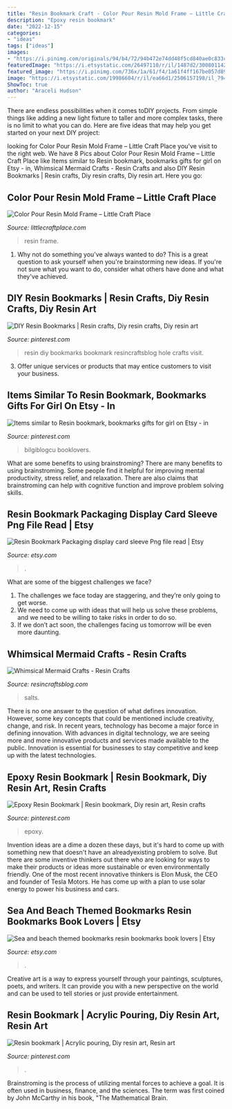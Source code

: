 ```yaml
---
title: "Resin Bookmark Craft - Color Pour Resin Mold Frame – Little Craft Place"
description: "Epoxy resin bookmark"
date: "2022-12-15"
categories:
- "ideas"
tags: ["ideas"]
images:
- "https://i.pinimg.com/originals/94/b4/72/94b472e74dd48f5cd840ae0c833c35ad.jpg"
featuredImage: "https://i.etsystatic.com/26497110/r/il/1487d2/3008011424/il_1588xN.3008011424_rwge.jpg"
featured_image: "https://i.pinimg.com/736x/1a/61/f4/1a61f4ff167be057d89308036ab5f58f.jpg"
image: "https://i.etsystatic.com/19986604/r/il/ea66d1/2506157198/il_794xN.2506157198_6n9x.jpg"
ShowToc: true
author: "Araceli Hudson"
---
```



There are endless possibilities when it comes toDIY projects. From simple things like adding a new light fixture to taller and more complex tasks, there is no limit to what you can do. Here are five ideas that may help you get started on your next DIY project: 

	

		
looking for Color Pour Resin Mold Frame – Little Craft Place you've visit to the right web. We have 8 Pics about Color Pour Resin Mold Frame – Little Craft Place like Items similar to Resin bookmark, bookmarks gifts for girl on Etsy - in, Whimsical Mermaid Crafts - Resin Crafts and also DIY Resin Bookmarks | Resin crafts, Diy resin crafts, Diy resin art. Here you go:
		
    
## Color Pour Resin Mold Frame – Little Craft Place

<img loading=lazy src="http://cdn.shopify.com/s/files/1/1533/0549/products/359697_CLP_Resin_Frame_Styled-1-2048x1367_grande.jpg?v=1582958683" onerror="this.onerror=null;this.src='https://tse3.mm.bing.net/th?id=OIP.nPvweuTH671Qy6nLR8n9WgHaE8&amp;pid=15.1';" alt="Color Pour Resin Mold Frame – Little Craft Place">

_Source: littlecraftplace.com_

>resin frame. 

	

1. Why not do something you've always wanted to do? This is a great question to ask yourself when you're brainstorming new ideas. If you're not sure what you want to do, consider what others have done and what they've achieved.

    
## DIY Resin Bookmarks | Resin Crafts, Diy Resin Crafts, Diy Resin Art

<img loading=lazy src="https://i.pinimg.com/originals/71/3f/d1/713fd19817aeab9351ebc34b39008076.jpg" onerror="this.onerror=null;this.src='https://tse3.mm.bing.net/th?id=OIP.lWpwqDsEGasGk8zOhomLdAHaLH&amp;pid=15.1';" alt="DIY Resin Bookmarks | Resin crafts, Diy resin crafts, Diy resin art">

_Source: pinterest.com_

>resin diy bookmarks bookmark resincraftsblog hole crafts visit. 

	

3. Offer unique services or products that may entice customers to visit your business.

    
## Items Similar To Resin Bookmark, Bookmarks Gifts For Girl On Etsy - In

<img loading=lazy src="https://i.pinimg.com/originals/94/b4/72/94b472e74dd48f5cd840ae0c833c35ad.jpg" onerror="this.onerror=null;this.src='https://tse3.mm.bing.net/th?id=OIP.USpIdx84Ylw6ST2sahE97wHaJ4&amp;pid=15.1';" alt="Items similar to Resin bookmark, bookmarks gifts for girl on Etsy - in">

_Source: pinterest.com_

>bilgiblogcu booklovers. 

	

What are some benefits to using brainstroming?
There are many benefits to using brainstroming. Some people find it helpful for improving mental productivity, stress relief, and relaxation. There are also claims that brainstroming can help with cognitive function and improve problem solving skills.

    
## Resin Bookmark Packaging Display Card Sleeve Png File Read | Etsy

<img loading=lazy src="https://i.etsystatic.com/26497110/r/il/1487d2/3008011424/il_1588xN.3008011424_rwge.jpg" onerror="this.onerror=null;this.src='https://tse3.mm.bing.net/th?id=OIP.MZOj4HQHDzeHb2G7b_OO3AHaJ3&amp;pid=15.1';" alt="Resin Bookmark Packaging display card sleeve Png file read | Etsy">

_Source: etsy.com_

>. 

	

What are some of the biggest challenges we face?
1. The challenges we face today are staggering, and they’re only going to get worse.
2. We need to come up with ideas that will help us solve these problems, and we need to be willing to take risks in order to do so.
3. If we don’t act soon, the challenges facing us tomorrow will be even more daunting.

    
## Whimsical Mermaid Crafts - Resin Crafts

<img loading=lazy src="https://resincraftsblog.com/wp-content/uploads/2019/09/Mermaid-Inspired-Wreath-16-768x768.jpg" onerror="this.onerror=null;this.src='https://tse4.mm.bing.net/th?id=OIP.gxmplaj5MKLxXw964KENHgHaHa&amp;pid=15.1';" alt="Whimsical Mermaid Crafts - Resin Crafts">

_Source: resincraftsblog.com_

>salts. 

	

There is no one answer to the question of what defines innovation. However, some key concepts that could be mentioned include creativity, change, and risk. In recent years, technology has become a major force in defining innovation. With advances in digital technology, we are seeing more and more innovative products and services made available to the public. Innovation is essential for businesses to stay competitive and keep up with the latest technologies.

    
## Epoxy Resin Bookmark | Resin Bookmark, Diy Resin Art, Resin Crafts

<img loading=lazy src="https://i.pinimg.com/736x/1a/61/f4/1a61f4ff167be057d89308036ab5f58f.jpg" onerror="this.onerror=null;this.src='https://tse1.mm.bing.net/th?id=OIP.QXBI_yrLDQblIZIaNz6XVQHaOQ&amp;pid=15.1';" alt="Epoxy Resin Bookmark | Resin bookmark, Diy resin art, Resin crafts">

_Source: pinterest.com_

>epoxy. 

	

Invention ideas are a dime a dozen these days, but it's hard to come up with something new that doesn't have an alreadyexisting problem to solve. But there are some inventive thinkers out there who are looking for ways to make their products or ideas more sustainable or even environmentally friendly. One of the most recent innovative thinkers is Elon Musk, the CEO and founder of Tesla Motors. He has come up with a plan to use solar energy to power his business and cars.

    
## Sea And Beach Themed Bookmarks Resin Bookmarks Book Lovers | Etsy

<img loading=lazy src="https://i.etsystatic.com/19986604/r/il/ea66d1/2506157198/il_794xN.2506157198_6n9x.jpg" onerror="this.onerror=null;this.src='https://tse2.mm.bing.net/th?id=OIP.l-UquaZbmnVPi3CB2m_qAAHaJ4&amp;pid=15.1';" alt="Sea and beach themed bookmarks resin bookmarks book lovers | Etsy">

_Source: etsy.com_

>. 

	

Creative art is a way to express yourself through your paintings, sculptures, poets, and writers. It can provide you with a new perspective on the world and can be used to tell stories or just provide entertainment.

    
## Resin Bookmark | Acrylic Pouring, Diy Resin Art, Resin Art

<img loading=lazy src="https://i.pinimg.com/736x/b7/72/67/b77267d0e194c19e4a8537a6b314a4aa.jpg" onerror="this.onerror=null;this.src='https://tse1.mm.bing.net/th?id=OIP.ipbvwU4utQYbFVwFpSCmRAHaJQ&amp;pid=15.1';" alt="Resin bookmark | Acrylic pouring, Diy resin art, Resin art">

_Source: pinterest.com_

>. 

	

Brainstroming is the process of utilizing mental forces to achieve a goal. It is often used in business, finance, and the sciences. The term was first coined by John McCarthy in his book, "The Mathematical Brain.

